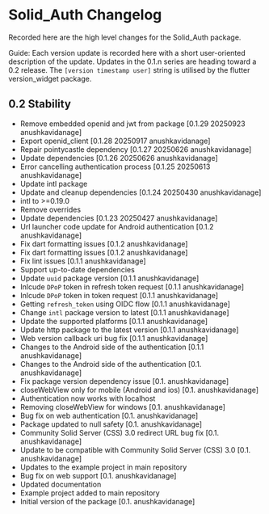# Solid_Auth Changelog

Recorded here are the high level changes for the Solid_Auth package.

Guide: Each version update is recorded here with a short user-oriented
description of the update. Updates in the 0.1.n series are heading
toward a 0.2 release. The `[version timestamp user]` string is
utilised by the flutter version_widget package.

## 0.2 Stability

+ Remove embedded openid and jwt from package [0.1.29 20250923 anushkavidanage]
+ Export openid_client [0.1.28 20250917 anushkavidanage]
+ Repair pointycastle dependency [0.1.27 20250626 anushkavidanage]
+ Update dependencies [0.1.26 20250626 anushkavidanage]
+ Error cancelling authentication process [0.1.25 20250613 anushkavidanage]
+ Update intl package
+ Update and cleanup dependencies [0.1.24 20250430 anushkavidanage]
+ intl to >=0.19.0
+ Remove overrides
+ Update dependencies [0.1.23 20250427 anushkavidanage]
+ Url launcher code update for Android authentication [0.1.2 anushkavidanage]
+ Fix dart formatting issues [0.1.2 anushkavidanage]
+ Fix dart formatting issues [0.1.2 anushkavidanage]
+ Fix lint issues [0.1.1 anushkavidanage]
+ Support up-to-date dependencies
+ Update `uuid` package version [0.1.1 anushkavidanage]
+ Inlcude `DPoP` token in refresh token request [0.1.1 anushkavidanage]
+ Inlcude `DPoP` token in token request [0.1.1 anushkavidanage]
+ Getting `refresh_token` using OIDC flow [0.1.1 anushkavidanage]
+ Change `intl` package version to latest [0.1.1 anushkavidanage]
+ Update the supported platforms [0.1.1 anushkavidanage]
+ Update http package to the latest version [0.1.1 anushkavidanage]
+ Web version callback uri bug fix [0.1.1 anushkavidanage]
+ Changes to the Android side of the authentication [0.1.1 anushkavidanage]
+ Changes to the Android side of the authentication [0.1. anushkavidanage]
+ Fix package version dependency issue [0.1. anushkavidanage]
+ closeWebView only for mobile (Android and ios) [0.1. anushkavidanage]
+ Authentication now works with localhost
+ Removing closeWebView for windows [0.1. anushkavidanage]
+ Bug fix on web authentication [0.1. anushkavidanage]
+ Package updated to null safety [0.1. anushkavidanage]
+ Community Solid Server (CSS) 3.0 redirect URL bug fix [0.1. anushkavidanage]
+ Update to be compatible with Community Solid Server (CSS) 3.0 [0.1. anushkavidanage]
+ Updates to the example project in main repository
+ Bug fix on web support [0.1. anushkavidanage]
+ Updated documentation
+ Example project added to main repository
+ Initial version of the package [0.1. anushkavidanage]
